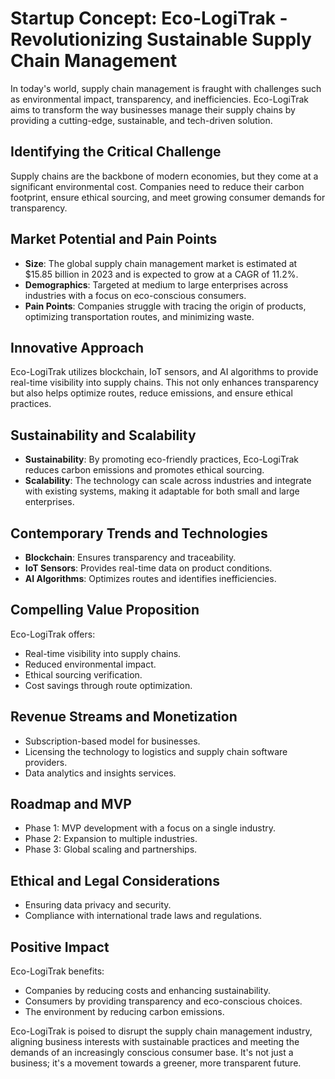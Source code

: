 # **Startup Concept: Eco-LogiTrak - Revolutionizing Sustainable Supply Chain Management**

In today's world, supply chain management is fraught with challenges such as environmental impact, transparency, and inefficiencies. Eco-LogiTrak aims to transform the way businesses manage their supply chains by providing a cutting-edge, sustainable, and tech-driven solution.

## **Identifying the Critical Challenge**

Supply chains are the backbone of modern economies, but they come at a significant environmental cost. Companies need to reduce their carbon footprint, ensure ethical sourcing, and meet growing consumer demands for transparency.

## **Market Potential and Pain Points**

- **Size**: The global supply chain management market is estimated at $15.85 billion in 2023 and is expected to grow at a CAGR of 11.2%.
- **Demographics**: Targeted at medium to large enterprises across industries with a focus on eco-conscious consumers.
- **Pain Points**: Companies struggle with tracing the origin of products, optimizing transportation routes, and minimizing waste.

## **Innovative Approach**

Eco-LogiTrak utilizes blockchain, IoT sensors, and AI algorithms to provide real-time visibility into supply chains. This not only enhances transparency but also helps optimize routes, reduce emissions, and ensure ethical practices.

## **Sustainability and Scalability**

- **Sustainability**: By promoting eco-friendly practices, Eco-LogiTrak reduces carbon emissions and promotes ethical sourcing.
- **Scalability**: The technology can scale across industries and integrate with existing systems, making it adaptable for both small and large enterprises.

## **Contemporary Trends and Technologies**

- **Blockchain**: Ensures transparency and traceability.
- **IoT Sensors**: Provides real-time data on product conditions.
- **AI Algorithms**: Optimizes routes and identifies inefficiencies.

## **Compelling Value Proposition**

Eco-LogiTrak offers:

- Real-time visibility into supply chains.
- Reduced environmental impact.
- Ethical sourcing verification.
- Cost savings through route optimization.

## **Revenue Streams and Monetization**

- Subscription-based model for businesses.
- Licensing the technology to logistics and supply chain software providers.
- Data analytics and insights services.

## **Roadmap and MVP**

- Phase 1: MVP development with a focus on a single industry.
- Phase 2: Expansion to multiple industries.
- Phase 3: Global scaling and partnerships.

## **Ethical and Legal Considerations**

- Ensuring data privacy and security.
- Compliance with international trade laws and regulations.

## **Positive Impact**

Eco-LogiTrak benefits:

- Companies by reducing costs and enhancing sustainability.
- Consumers by providing transparency and eco-conscious choices.
- The environment by reducing carbon emissions.

Eco-LogiTrak is poised to disrupt the supply chain management industry, aligning business interests with sustainable practices and meeting the demands of an increasingly conscious consumer base. It's not just a business; it's a movement towards a greener, more transparent future.
